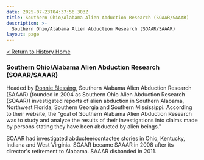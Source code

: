 ```yaml
---
date: 2025-07-23T04:37:56.303Z
title: Southern Ohio/Alabama Alien Abduction Research (SOAAR/SAAAR)
description: >-
  Southern Ohio/Alabama Alien Abduction Research (SOAAR/SAAAR)
layout: page
---
```


[< Return to History Home](/History-TriState)

### Southern Ohio/Alabama Alien Abduction Research (SOAAR/SAAAR)
Headed by [Donnie Blessing](DonnieBlessing), Southern
Alabama Alien Abduction Research (SAAAR) (founded in 2004 as Southern Ohio Alien
Abduction Research (SOAAR)) investigated reports of alien
abduction in Southern Alabama, Northwest
Florida, Southern Georgia and Southern Mississippi. According to their
website, the "goal of Southern Alabama Alien Abduction Research was to
study and analyze the results of their investigations into claims made
by persons stating they have been abducted by alien beings." 

SOAAR had investigated abductee/contactee stories in Ohio, Kentucky, Indiana and West Virginia. SOAAR became SAAAR in 2008 after its director's retirement to Alabama. SAAAR disbanded in 2011.